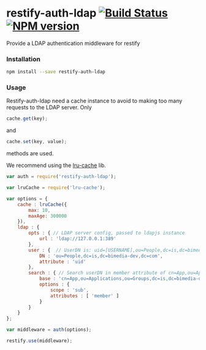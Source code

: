 # restify-auth-ldap [![Build Status](https://travis-ci.org/bimedia-fr/restify-auth-ldap.svg?branch=master)](https://travis-ci.org/bimedia-fr/restify-auth-ldap) [![NPM version](https://img.shields.io/npm/v/restify-auth-ldap.svg)](https://www.npmjs.com/package/restify-auth-ldap)

Provide a LDAP authentication middleware for restify

### Installation

```sh
npm install --save restify-auth-ldap
```

### Usage
Restify-auth-ldap need a cache instance to avoid to making too many requests to the LDAP server.
Only 
```js
cache.get(key);
``` 
and 
```js
cache.set(key, value);
```
methods are used.

We recommend using the [lru-cache](https://github.com/isaacs/node-lru-cache)  lib.

```js
var auth = require('restify-auth-ldap');

var lruCache = require('lru-cache');

var options = {
    cache : lruCache({
        max: 10,
        maxAge: 300000
    }),
    ldap : {
        opts : { // LDAP server config, passed to ldapjs instance
            url : 'ldap://127.0.0.1:389'
        },
        user : {  // UserDN is: uid=[USERNAME],ou=People,dc=is,dc=bimedia-dev,dc=com 
            DN : 'ou=People,dc=is,dc=bimedia-dev,dc=com',
            attribute : 'uid'
        },
        search : { // Search userDN in member attribute of cn=App,ou=Applications,ou=Groups,dc=is,dc=bimedia-dev,dc=com
            base : 'cn=App,ou=Applications,ou=Groups,dc=is,dc=bimedia-dev,dc=com',
            options : {
                scope : 'sub',
                attributes : [ 'member' ]
            }
        }
    }
};

var middleware = auth(options);

restify.use(middleware);
```